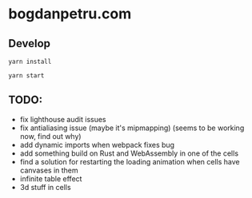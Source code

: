 # bogdanpetru.com

## Develop

`yarn install`

`yarn start`

## TODO:

 - fix lighthouse audit issues
 - fix antialiasing issue (maybe it's mipmapping) (seems to be working now, find out why)
 - add dynamic imports when webpack fixes bug
 - add something build on Rust and WebAssembly in one of the cells
 - find a solution for restarting the loading animation when cells have canvases in them
 - infinite table effect
 - 3d stuff in cells